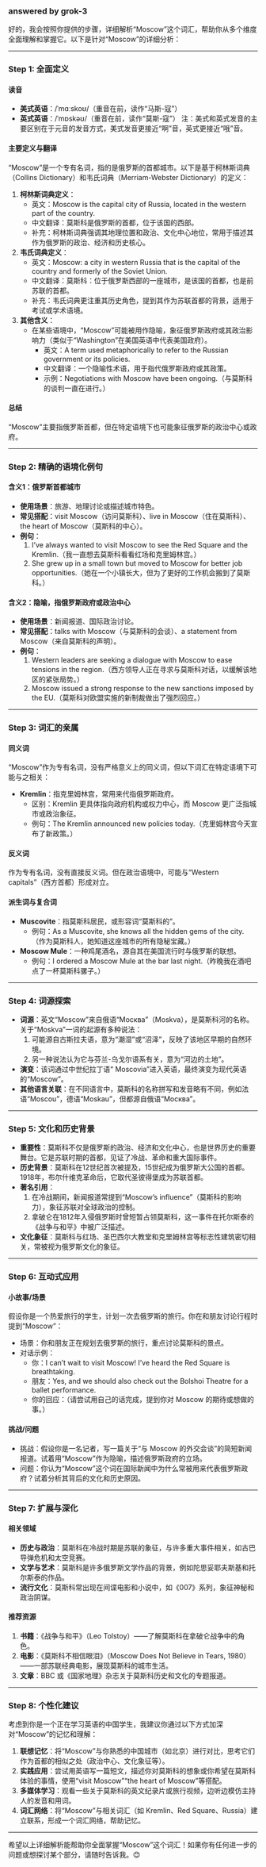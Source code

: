 ### answered by grok-3
好的，我会按照你提供的步骤，详细解析“Moscow”这个词汇，帮助你从多个维度全面理解和掌握它。以下是针对“Moscow”的详细分析：

---

### Step 1: 全面定义
#### 读音
- **美式英语**：/ˈmɑːskoʊ/（重音在前，读作“马斯-寇”）
- **英式英语**：/ˈmɒskəʊ/（重音在前，读作“莫斯-寇”）
注：美式和英式发音的主要区别在于元音的发音方式，美式发音更接近“啊”音，英式更接近“哦”音。

#### 主要定义与翻译
“Moscow”是一个专有名词，指的是俄罗斯的首都城市。以下是基于柯林斯词典（Collins Dictionary）和韦氏词典（Merriam-Webster Dictionary）的定义：
1. **柯林斯词典定义**：
   - 英文：Moscow is the capital city of Russia, located in the western part of the country.
   - 中文翻译：莫斯科是俄罗斯的首都，位于该国的西部。
   - 补充：柯林斯词典强调其地理位置和政治、文化中心地位，常用于描述其作为俄罗斯的政治、经济和历史核心。
2. **韦氏词典定义**：
   - 英文：Moscow: a city in western Russia that is the capital of the country and formerly of the Soviet Union.
   - 中文翻译：莫斯科：位于俄罗斯西部的一座城市，是该国的首都，也是前苏联的首都。
   - 补充：韦氏词典更注重其历史角色，提到其作为苏联首都的背景，适用于考试或学术语境。
3. **其他含义**：
   - 在某些语境中，“Moscow”可能被用作隐喻，象征俄罗斯政府或其政治影响力（类似于“Washington”在美国英语中代表美国政府）。
     - 英文：A term used metaphorically to refer to the Russian government or its policies.
     - 中文翻译：一个隐喻性术语，用于指代俄罗斯政府或其政策。
     - 示例：Negotiations with Moscow have been ongoing.（与莫斯科的谈判一直在进行。）

#### 总结
“Moscow”主要指俄罗斯首都，但在特定语境下也可能象征俄罗斯的政治中心或政府。

---

### Step 2: 精确的语境化例句
#### 含义1：俄罗斯首都城市
- **使用场景**：旅游、地理讨论或描述城市特色。
- **常见搭配**：visit Moscow（访问莫斯科）、live in Moscow（住在莫斯科）、the heart of Moscow（莫斯科的中心）。
- **例句**：
  1. I’ve always wanted to visit Moscow to see the Red Square and the Kremlin.（我一直想去莫斯科看看红场和克里姆林宫。）
  2. She grew up in a small town but moved to Moscow for better job opportunities.（她在一个小镇长大，但为了更好的工作机会搬到了莫斯科。）

#### 含义2：隐喻，指俄罗斯政府或政治中心
- **使用场景**：新闻报道、国际政治讨论。
- **常见搭配**：talks with Moscow（与莫斯科的会谈）、a statement from Moscow（来自莫斯科的声明）。
- **例句**：
  1. Western leaders are seeking a dialogue with Moscow to ease tensions in the region.（西方领导人正在寻求与莫斯科对话，以缓解该地区的紧张局势。）
  2. Moscow issued a strong response to the new sanctions imposed by the EU.（莫斯科对欧盟实施的新制裁做出了强烈回应。）

---

### Step 3: 词汇的亲属
#### 同义词
“Moscow”作为专有名词，没有严格意义上的同义词，但以下词汇在特定语境下可能与之相关：
- **Kremlin**：指克里姆林宫，常用来代指俄罗斯政府。
  - 区别：Kremlin 更具体指向政府机构或权力中心，而 Moscow 更广泛指城市或政治象征。
  - 例句：The Kremlin announced new policies today.（克里姆林宫今天宣布了新政策。）

#### 反义词
作为专有名词，没有直接反义词。但在政治语境中，可能与“Western capitals”（西方首都）形成对立。

#### 派生词与复合词
- **Muscovite**：指莫斯科居民，或形容词“莫斯科的”。
  - 例句：As a Muscovite, she knows all the hidden gems of the city.（作为莫斯科人，她知道这座城市的所有隐秘宝藏。）
- **Moscow Mule**：一种鸡尾酒名，源自其在美国流行时与俄罗斯的联想。
  - 例句：I ordered a Moscow Mule at the bar last night.（昨晚我在酒吧点了一杯莫斯科骡子。）

---

### Step 4: 词源探索
- **词源**：英文“Moscow”来自俄语“Москва”（Moskva），是莫斯科河的名称。关于“Moskva”一词的起源有多种说法：
  1. 可能源自古斯拉夫语，意为“潮湿”或“沼泽”，反映了该地区早期的自然环境。
  2. 另一种说法认为它与芬兰-乌戈尔语系有关，意为“河边的土地”。
- **演变**：该词通过中世纪拉丁语“ Moscovia”进入英语，最终演变为现代英语的“Moscow”。
- **其他语言关联**：在不同语言中，莫斯科的名称拼写和发音略有不同，例如法语“Moscou”，德语“Moskau”，但都源自俄语“Москва”。

---

### Step 5: 文化和历史背景
- **重要性**：莫斯科不仅是俄罗斯的政治、经济和文化中心，也是世界历史的重要舞台。它是苏联时期的首都，见证了冷战、革命和重大国际事件。
- **历史背景**：莫斯科在12世纪首次被提及，15世纪成为俄罗斯大公国的首都。1918年，布尔什维克革命后，它取代圣彼得堡成为苏联首都。
- **著名引用**：
  1. 在冷战期间，新闻报道常提到“Moscow’s influence”（莫斯科的影响力），象征苏联对全球政治的控制。
  2. 拿破仑在1812年入侵俄罗斯时曾短暂占领莫斯科，这一事件在托尔斯泰的《战争与和平》中被广泛描述。
- **文化象征**：莫斯科与红场、圣巴西尔大教堂和克里姆林宫等标志性建筑密切相关，常被视为俄罗斯文化的象征。

---

### Step 6: 互动式应用
#### 小故事/场景
假设你是一个热爱旅行的学生，计划一次去俄罗斯的旅行。你在和朋友讨论行程时提到“Moscow”：
- 场景：你和朋友正在规划去俄罗斯的旅行，重点讨论莫斯科的景点。
- 对话示例：
  - 你：I can’t wait to visit Moscow! I’ve heard the Red Square is breathtaking.
  - 朋友：Yes, and we should also check out the Bolshoi Theatre for a ballet performance.
  - 你的回应：（请尝试用自己的话完成，提到你对 Moscow 的期待或想做的事。）

#### 挑战/问题
- 挑战：假设你是一名记者，写一篇关于“与 Moscow 的外交会谈”的简短新闻报道。试着用“Moscow”作为隐喻，描述俄罗斯政府的立场。
- 问题：你认为“Moscow”这个词在国际新闻中为什么常被用来代表俄罗斯政府？试着分析其背后的文化和历史原因。

---

### Step 7: 扩展与深化
#### 相关领域
- **历史与政治**：莫斯科在冷战时期是苏联的象征，与许多重大事件相关，如古巴导弹危机和太空竞赛。
- **文学与艺术**：莫斯科是许多俄罗斯文学作品的背景，例如陀思妥耶夫斯基和托尔斯泰的作品。
- **流行文化**：莫斯科常出现在间谍电影和小说中，如《007》系列，象征神秘和政治阴谋。

#### 推荐资源
1. **书籍**：《战争与和平》（Leo Tolstoy）——了解莫斯科在拿破仑战争中的角色。
2. **电影**：《莫斯科不相信眼泪》（Moscow Does Not Believe in Tears, 1980）——一部苏联经典电影，展现莫斯科的城市生活。
3. **文章**：BBC 或《国家地理》杂志关于莫斯科历史和文化的专题报道。

---

### Step 8: 个性化建议
考虑到你是一个正在学习英语的中国学生，我建议你通过以下方式加深对“Moscow”的记忆和理解：
1. **联想记忆**：将“Moscow”与你熟悉的中国城市（如北京）进行对比，思考它们作为首都的相似之处（政治中心、文化象征等）。
2. **实践应用**：尝试用英语写一篇短文，描述你对莫斯科的想象或你希望在莫斯科体验的事情，使用“visit Moscow”“the heart of Moscow”等搭配。
3. **多媒体学习**：观看一些关于莫斯科的英文纪录片或旅行视频，边听边模仿主持人的发音和用词。
4. **词汇网络**：将“Moscow”与相关词汇（如 Kremlin、Red Square、Russia）建立联系，形成一个词汇网络，帮助记忆。

---

希望以上详细解析能帮助你全面掌握“Moscow”这个词汇！如果你有任何进一步的问题或想探讨某个部分，请随时告诉我。😊